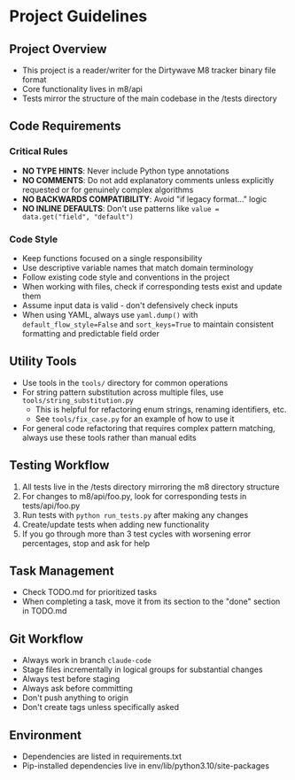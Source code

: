 # Project Guidelines

## Project Overview
- This project is a reader/writer for the Dirtywave M8 tracker binary file format
- Core functionality lives in m8/api
- Tests mirror the structure of the main codebase in the /tests directory

## Code Requirements

### Critical Rules
- **NO TYPE HINTS**: Never include Python type annotations
- **NO COMMENTS**: Do not add explanatory comments unless explicitly requested or for genuinely complex algorithms
- **NO BACKWARDS COMPATIBILITY**: Avoid "if legacy format..." logic
- **NO INLINE DEFAULTS**: Don't use patterns like `value = data.get("field", "default")`

### Code Style
- Keep functions focused on a single responsibility
- Use descriptive variable names that match domain terminology
- Follow existing code style and conventions in the project
- When working with files, check if corresponding tests exist and update them
- Assume input data is valid - don't defensively check inputs
- When using YAML, always use `yaml.dump()` with `default_flow_style=False` and `sort_keys=True` to maintain consistent formatting and predictable field order

## Utility Tools
- Use tools in the `tools/` directory for common operations
- For string pattern substitution across multiple files, use `tools/string_substitution.py`
  - This is helpful for refactoring enum strings, renaming identifiers, etc.
  - See `tools/fix_case.py` for an example of how to use it
- For general code refactoring that requires complex pattern matching, always use these tools rather than manual edits

## Testing Workflow
1. All tests live in the /tests directory mirroring the m8 directory structure
2. For changes to m8/api/foo.py, look for corresponding tests in tests/api/foo.py
3. Run tests with `python run_tests.py` after making any changes
4. Create/update tests when adding new functionality
5. If you go through more than 3 test cycles with worsening error percentages, stop and ask for help

## Task Management
- Check TODO.md for prioritized tasks
- When completing a task, move it from its section to the "done" section in TODO.md

## Git Workflow
- Always work in branch `claude-code`
- Stage files incrementally in logical groups for substantial changes
- Always test before staging
- Always ask before committing
- Don't push anything to origin
- Don't create tags unless specifically asked

## Environment
- Dependencies are listed in requirements.txt
- Pip-installed dependencies live in env/lib/python3.10/site-packages